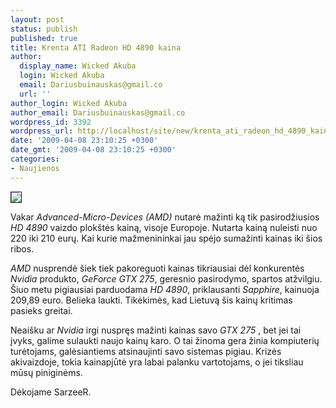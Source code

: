 ```yaml
---
layout: post
status: publish
published: true
title: Krenta ATI Radeon HD 4890 kaina
author:
  display_name: Wicked Akuba
  login: Wicked Akuba
  email: Dariusbuinauskas@gmail.co
  url: ''
author_login: Wicked Akuba
author_email: Dariusbuinauskas@gmail.co
wordpress_id: 3392
wordpress_url: http://localhost/site/new/krenta_ati_radeon_hd_4890_kaina/
date: '2009-04-08 23:10:25 +0300'
date_gmt: '2009-04-08 23:10:25 +0300'
categories:
- Naujienos
---
```

<div class="imgright"><img src="http://akuba.technews.lt/amd_logo.png" border="1" /></div>
<p>Vakar <i>Advanced-Micro-Devices (AMD) </i>nutarė mažinti ką tik pasirodžiusios <i>HD 4890 </i> vaizdo plokštės kainą, visoje Europoje. Nutarta kainą nuleisti nuo 220 iki 210 eurų. Kai kurie mažmenininkai jau spėjo sumažinti kainas iki šios ribos. </p>
<p><i>AMD</i> nusprendė šiek tiek pakoreguoti kainas tikriausiai dėl konkurentės <i>Nvidia</i> produkto, <i>GeForce GTX 275</i>, geresnio pasirodymo, spartos atžvilgiu. Šiuo metu pigiausiai parduodama <i>HD 4890</i>, priklausanti <i>Sapphire</i>, kainuoja 209,89 euro. Belieka laukti. Tikėkimės, kad Lietuvą šis kainų kritimas pasieks greitai. </p>
<p>Neaišku ar <i>Nvidia</i> irgi nuspręs mažinti kainas savo <i>GTX 275 </i>, bet jei tai įvyks, galime sulaukti naujo kainų karo. O tai žinoma gera žinia kompiuterių turėtojams, galėsiantiems atsinaujinti savo sistemas pigiau. Krizės akivaizdoje, tokia kainapjūtė yra labai palanku vartotojams, o jei tiksliau mūsų piniginėms. </p>
<p>Dėkojame SarzeeR.</p>
